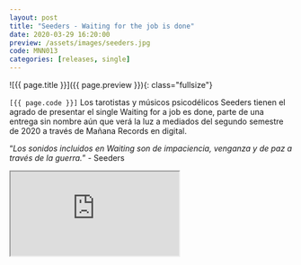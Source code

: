 ```yaml
---
layout: post
title: "Seeders - Waiting for the job is done"
date: 2020-03-29 16:20:00
preview: /assets/images/seeders.jpg
code: MNN013
categories: [releases, single]
---
```


![{{ page.title }}]({{ page.preview }}){: class="fullsize"}

`[{{ page.code }}]` Los tarotistas y músicos psicodélicos Seeders tienen el agrado de presentar el single Waiting for a job es done, parte de una entrega sin nombre aún que verá la luz a mediados del segundo semestre de 2020 a través de Mañana Records en digital.

“*Los sonidos incluidos en Waiting son de impaciencia, venganza y de paz a través de la guerra.*” - Seeders


<div class="youtube-wrapper">
  <iframe src="https://www.youtube.com/embed/AFhFW_K5bjI" allowfullscreen></iframe>
</div>
